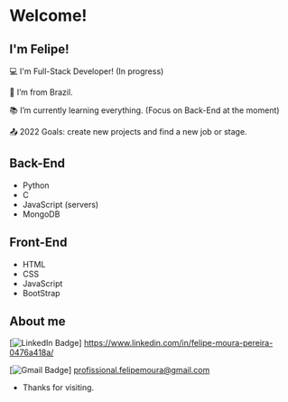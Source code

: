 # Welcome!

## I'm Felipe!
:computer: I'm Full-Stack Developer! (In progress)

:house_with_garden: I’m from Brazil.

:books: I’m currently learning everything. (Focus on Back-End at the moment)

:outbox_tray: 2022 Goals: create new projects and find a new job or stage.

## Back-End
- Python
- C
- JavaScript (servers)
- MongoDB

## Front-End
- HTML
- CSS
- JavaScript
- BootStrap

## About me

[![LinkedIn Badge](https://img.shields.io/badge/LinkedIn-0077B5?style=for-the-badge&logo=linkedin&logoColor=white&link=https://www.linkedin.com/in/felipe-moura-pereira-0476a418a/)] https://www.linkedin.com/in/felipe-moura-pereira-0476a418a/

[![Gmail Badge](https://img.shields.io/badge/Gmail-D14836?style=for-the-badge&logo=gmail&logoColor=white&link=https://)] profissional.felipemoura@gmail.com



- Thanks for visiting.
